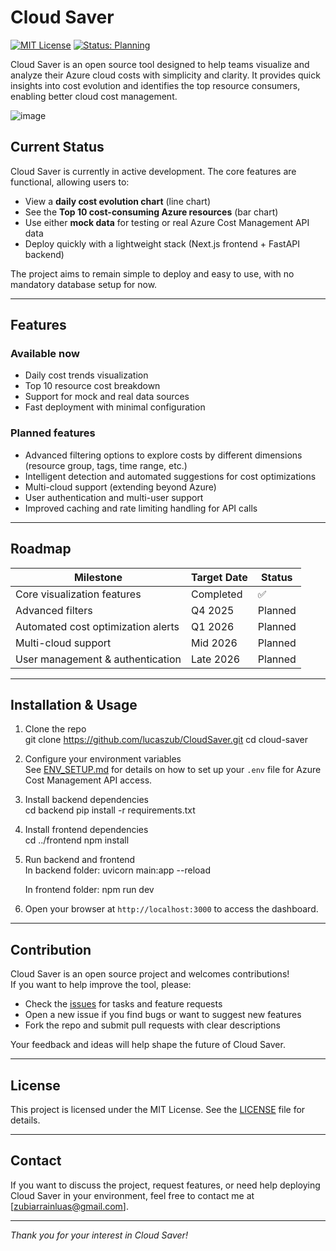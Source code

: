 # Cloud Saver

[![MIT License](https://img.shields.io/badge/license-MIT-blue.svg)](LICENSE)
[![Status: Planning](https://img.shields.io/badge/status-planning-yellow)]()

Cloud Saver is an open source tool designed to help teams visualize and analyze their Azure cloud costs with simplicity and clarity. It provides quick insights into cost evolution and identifies the top resource consumers, enabling better cloud cost management.

![image](https://github.com/user-attachments/assets/259d1fbe-6cdf-4b18-9562-9a6cdcee9616)


## Current Status

Cloud Saver is currently in active development. The core features are functional, allowing users to:

- View a **daily cost evolution chart** (line chart)
- See the **Top 10 cost-consuming Azure resources** (bar chart)
- Use either **mock data** for testing or real Azure Cost Management API data
- Deploy quickly with a lightweight stack (Next.js frontend + FastAPI backend)

The project aims to remain simple to deploy and easy to use, with no mandatory database setup for now.

---

## Features

### Available now

- Daily cost trends visualization
- Top 10 resource cost breakdown
- Support for mock and real data sources
- Fast deployment with minimal configuration

### Planned features

- Advanced filtering options to explore costs by different dimensions (resource group, tags, time range, etc.)
- Intelligent detection and automated suggestions for cost optimizations
- Multi-cloud support (extending beyond Azure)
- User authentication and multi-user support
- Improved caching and rate limiting handling for API calls

---

## Roadmap

| Milestone                          | Target Date | Status  |
| ---------------------------------- | ----------- | ------- |
| Core visualization features        | Completed   | ✅      |
| Advanced filters                   | Q4 2025     | Planned |
| Automated cost optimization alerts | Q1 2026     | Planned |
| Multi-cloud support                | Mid 2026    | Planned |
| User management & authentication   | Late 2026   | Planned |

---

## Installation & Usage

1. Clone the repo  
   git clone https://github.com/lucaszub/CloudSaver.git
   cd cloud-saver

2. Configure your environment variables  
   See [ENV_SETUP.md](ENV_SETUP.md) for details on how to set up your `.env` file for Azure Cost Management API access.

3. Install backend dependencies  
   cd backend
   pip install -r requirements.txt

4. Install frontend dependencies  
   cd ../frontend
   npm install

5. Run backend and frontend  
   In backend folder:
   uvicorn main:app --reload

   In frontend folder:
   npm run dev

6. Open your browser at `http://localhost:3000` to access the dashboard.

---

## Contribution

Cloud Saver is an open source project and welcomes contributions!  
If you want to help improve the tool, please:

- Check the [issues](https://github.com/lucaszub/CloudSaver/issues) for tasks and feature requests
- Open a new issue if you find bugs or want to suggest new features
- Fork the repo and submit pull requests with clear descriptions

Your feedback and ideas will help shape the future of Cloud Saver.

---

## License

This project is licensed under the MIT License. See the [LICENSE](LICENSE) file for details.

---

## Contact

If you want to discuss the project, request features, or need help deploying Cloud Saver in your environment, feel free to contact me at [zubiarrainluas@gmail.com].

---

_Thank you for your interest in Cloud Saver!_
